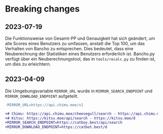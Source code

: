 # Breaking changes

## 2023-07-19

Die Funktionsweise von Gesamt-PP und Genauigkeit hat sich geändert, um alle Scores eines Benutzers zu umfassen, anstatt die Top 100, um das Verhalten von Bancho zu entsprechen. Dies bedeutet, dass eine Neuberechnung der Statistiken eines Benutzers erforderlich ist. Bancho.py verfügt über ein Neuberechnungstool, das in `tools/recalc.py` zu finden ist, um dies zu erleichtern.

## 2023-04-09

Die Umgebungsvariable `MIRROR_URL` wurde in `MIRROR_SEARCH_ENDPOINT` und `MIRROR_DOWNLOAD_ENDPOINT` aufgeteilt.

```diff
-MIRROR_URL=https://api.chimu.moe/v1

+# Chimu: https://api.chimu.moe/cheesegull/search - https://api.chimu.moe/v1/download
+# Kitsu: https://kitsu.moe/api/search - https://kitsu.moe/d
+MIRROR_SEARCH_ENDPOINT=https://catboy.best/api/search
+MIRROR_DOWNLOAD_ENDPOINT=https://catbot.best/d
```
